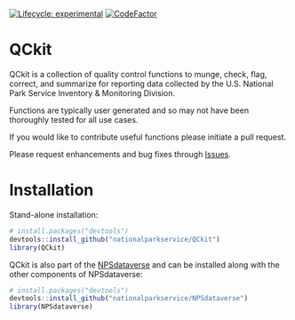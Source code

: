 
<!-- README.md is generated from README.Rmd. Please edit that file -->
<!-- badges: start -->

[![Lifecycle:
experimental](https://img.shields.io/badge/lifecycle-experimental-orange.svg)](https://www.tidyverse.org/lifecycle/#experimental)
[![CodeFactor](https://www.codefactor.io/repository/github/roblbaker/qckit/badge/master)](https://www.codefactor.io/repository/github/roblbaker/qckit/overview/master)
<!-- badges: end -->

# QCkit

QCkit is a collection of quality control functions to munge, check,
flag, correct, and summarize for reporting data collected by the U.S.
National Park Service Inventory & Monitoring Division.

Functions are typically user generated and so may not have been
thoroughly tested for all use cases.

If you would like to contribute useful functions please initiate a pull
request.

Please request enhancements and bug fixes through
[Issues](https://github.com/nationalparkservice/QCkit/issues).

# Installation

Stand-alone installation:

``` r
# install.packages("devtools")
devtools::install_github("nationalparkservice/QCkit")
library(QCkit)
```

QCkit is also part of the
[NPSdataverse](https://nationalparkservice.github.io/NPSdataverse/) and
can be installed along with the other components of NPSdataverse:

``` r
# install.packages("devtools")
devtools::install_github("nationalparkservice/NPSdataverse")
library(NPSdataverse)
```

